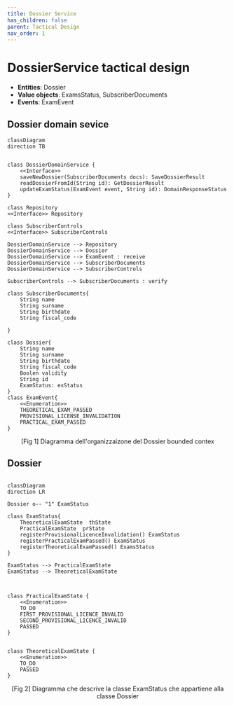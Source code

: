 ```yaml
---
title: Dossier Service 
has_children: false
parent: Tactical Design
nav_order: 1
---
```


# DossierService tactical design

- **Entities**: Dossier
- **Value objects**:  ExamsStatus, SubscriberDocuments
- **Events**: ExamEvent


## Dossier domain sevice

```mermaid
classDiagram
direction TB


class DossierDomainService {
    <<Interface>>
    saveNewDossier(SubscriberDocuments docs): SaveDossierResult
    readDossierFromId(String id): GetDossierResult
    updateExamStatus(ExamEvent event, String id): DomainResponseStatus
}

class Repository 
<<Interface>> Repository 

class SubscriberControls 
<<Interface>> SubscriberControls 

DossierDomainService --> Repository
DossierDomainService --> Dossier
DossierDomainService --> ExamEvent : receive
DossierDomainService --> SubscriberDocuments
DossierDomainService --> SubscriberControls 

SubscriberControls --> SubscriberDocuments : verify

class SubscriberDocuments{
    String name
    String surname
    String birthdate
    String fiscal_code

}

class Dossier{
    String name
    String surname
    String birthdate
    String fiscal_code
    Boolen validity
    String id
    ExamStatus: exStatus
}
class ExamEvent{
    <<Enumeration>>
    THEORETICAL_EXAM_PASSED
    PROVISIONAL_LICENSE_INVALIDATION
    PRACTICAL_EXAM_PASSED
}

```

<p align="center">[Fig 1] Diagramma dell'organizzaizone del Dossier bounded contex</p>

## Dossier

```mermaid

classDiagram
direction LR

Dossier o-- "1" ExamStatus

class ExamStatus{
    TheoreticalExamState  thState
    PracticalExamState  prState
    registerProvisionalLicenceInvalidation() ExamStatus
    registerPracticalExamPassed() ExamStatus
    registerTheoreticalExamPassed() ExamsStatus
}

ExamStatus --> PracticalExamState
ExamStatus --> TheoreticalExamState



class PracticalExamState {
    <<Enumeration>>
    TO_DO
    FIRST_PROVISIONAL_LICENCE_INVALID
    SECOND_PROVISIONAL_LICENCE_INVALID
    PASSED
}


class TheoreticalExamState {
    <<Enumeration>>
    TO_DO
    PASSED
}

```
<p align="center">[Fig 2] Diagramma che descrive la classe ExamStatus che appartiene alla classe Dossier </p>